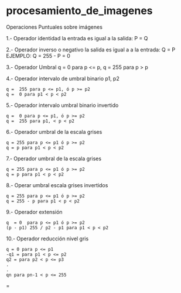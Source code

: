 # procesamiento_de_imagenes
Operaciones Puntuales sobre imágenes

1.- Operador identidad
la entrada es igual a la salida: P = Q

2.- Operador inverso o negativo
la salida es igual a a la entrada: Q = P EJEMPLO: Q = 255 - P  = 0

3.- Operador Umbral
     q = 0 para p <= p,
     q = 255 para p > p

4.- Operador intervalo de umbral binario
    p1, p2 
    
    q =  255 para p <= p1, ó p >= p2
    q =  0 para p1 < p < p2 

5.- Operador intervalo umbral binario invertido

    q =  0 para p <= p1, ó p >= p2
    q =  255 para p1, < p < p2 

6.- Operador umbral de la escala grises
   
    q = 255 para p <= p1 ó p >= p2
    q = p para p1 < p < p2

7.- Operador umbral de la escala grises
   
    q = 255 para p <= p1 ó p >= p2
    q = p para p1 < p < p2

8.- Operar umbral escala grises invertidos

    q = 255 para p <= p1 ó p >= p2
    q = 255 - p para p1 < p < p2

9.- Operador extensión 

    q  = 0  para p <= p1 ó p >= p2
    (p - p1) 255 / p2 - p1 para p1 < p < p2

10.- Operador reducción nivel gris
    
    q = 0 para p <= p1
    -q1 = para p1 < p <= p2
    q2 = para p2 < p <= p3
    .
    .
    qn para pn-1 < p <= 255

=
